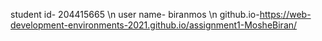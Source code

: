 
student id- 204415665 \n
user name- biranmos \n
github.io-https://web-development-environments-2021.github.io/assignment1-MosheBiran/
